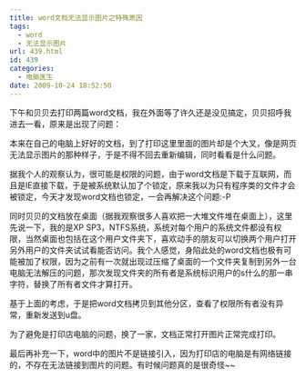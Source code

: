 ```yaml
---
title: word文档无法显示图片之特殊原因
tags:
  - word
  - 无法显示图片
url: 439.html
id: 439
categories:
  - 电脑医生
date: 2009-10-24 18:52:50
---
```


下午和贝贝去打印两篇word文档，我在外面等了许久还是没见搞定，贝贝招呼我进去一看，原来是出现了问题：  

本来在自己的电脑上好好的文档，到了打印这里里面的图片却是个大叉，像是网页无法显示图片的那种样子，于是不得不回去重新编辑，同时看看是什么问题。  

据我个人的观察认为，很可能是权限的问题，由于word文档是下载于互联网，而且是IE直接下载，于是被系统默认加了个锁定，原来我以为只有程序类的文件才会被锁定，今天才发现word文档也锁定，一会再解决这个问题:-P  

同时贝贝的文档放在桌面（据我观察很多人喜欢把一大堆文件堆在桌面上），这里先说一下，我的是XP SP3，NTFS系统，系统对每个用户的系统文件都设有权限，当然桌面也包括在这个用户文件夹下，喜欢动手的朋友可以切换两个用户打开另外用户的文件夹试试看能否访问。我个人感觉，身陷此处的word文档也极有可能被加了权限，因为之前有一次就出现过压缩了桌面的一个文件夹复制到另外一台电脑无法解压的问题，那次发现文件夹的所有者是系统标识用户的s什么的那一串字符，替换了所有者文件才算打开。  

基于上面的考虑，于是把word文档拷贝到其他分区，查看了权限所有者没有异常，重新发送到u盘。  

为了避免是打印店电脑的问题，换了一家，文档正常打开图片正常完成打印。  

最后再补充一下，word中的图片不是链接引入，因为打印店的电脑是有网络链接的，不存在无法链接到图片的问题。有时候问题真的是很奇怪~~